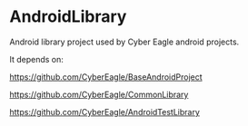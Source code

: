 AndroidLibrary
==============

Android library project used by Cyber Eagle android projects.

It depends on:

https://github.com/CyberEagle/BaseAndroidProject

https://github.com/CyberEagle/CommonLibrary

https://github.com/CyberEagle/AndroidTestLibrary
